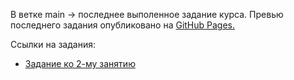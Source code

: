 В ветке main → последнее выполенное задание курса.
Превью последнего задания опубликовано на [GitHub Pages.](https://alliwantarenotavailable.github.io/GeekBrains_JavaScript_basics/)

Ссылки на задания:
- [Задание ко 2-му занятию](https://github.com/AllIWantAreNotAvailable/GeekBrains_JavaScript_basics/tree/Lesson-2)
